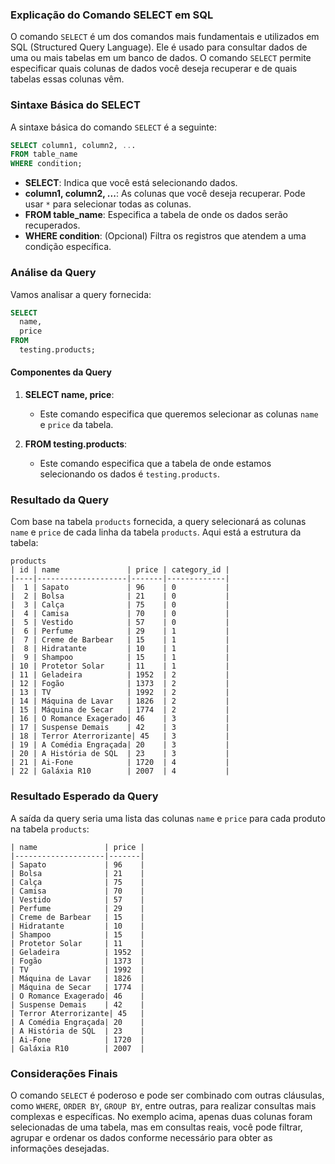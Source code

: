 ### Explicação do Comando SELECT em SQL

O comando `SELECT` é um dos comandos mais fundamentais e utilizados em SQL (Structured Query Language). Ele é usado para consultar dados de uma ou mais tabelas em um banco de dados. O comando `SELECT` permite especificar quais colunas de dados você deseja recuperar e de quais tabelas essas colunas vêm.

### Sintaxe Básica do SELECT

A sintaxe básica do comando `SELECT` é a seguinte:

```sql
SELECT column1, column2, ...
FROM table_name
WHERE condition;
```

- **SELECT**: Indica que você está selecionando dados.
- **column1, column2, ...**: As colunas que você deseja recuperar. Pode usar `*` para selecionar todas as colunas.
- **FROM table_name**: Especifica a tabela de onde os dados serão recuperados.
- **WHERE condition**: (Opcional) Filtra os registros que atendem a uma condição específica.

### Análise da Query

Vamos analisar a query fornecida:

```sql
SELECT
  name,
  price
FROM
  testing.products;
```

#### Componentes da Query

1. **SELECT name, price**:
   - Este comando especifica que queremos selecionar as colunas `name` e `price` da tabela.

2. **FROM testing.products**:
   - Este comando especifica que a tabela de onde estamos selecionando os dados é `testing.products`.

### Resultado da Query

Com base na tabela `products` fornecida, a query selecionará as colunas `name` e `price` de cada linha da tabela `products`. Aqui está a estrutura da tabela:

```
products
| id | name               | price | category_id |
|----|--------------------|-------|-------------|
|  1 | Sapato             | 96    | 0           |
|  2 | Bolsa              | 21    | 0           |
|  3 | Calça              | 75    | 0           |
|  4 | Camisa             | 70    | 0           |
|  5 | Vestido            | 57    | 0           |
|  6 | Perfume            | 29    | 1           |
|  7 | Creme de Barbear   | 15    | 1           |
|  8 | Hidratante         | 10    | 1           |
|  9 | Shampoo            | 15    | 1           |
| 10 | Protetor Solar     | 11    | 1           |
| 11 | Geladeira          | 1952  | 2           |
| 12 | Fogão              | 1373  | 2           |
| 13 | TV                 | 1992  | 2           |
| 14 | Máquina de Lavar   | 1826  | 2           |
| 15 | Máquina de Secar   | 1774  | 2           |
| 16 | O Romance Exagerado| 46    | 3           |
| 17 | Suspense Demais    | 42    | 3           |
| 18 | Terror Aterrorizante| 45   | 3           |
| 19 | A Comédia Engraçada| 20    | 3           |
| 20 | A História de SQL  | 23    | 3           |
| 21 | Ai-Fone            | 1720  | 4           |
| 22 | Galáxia R10        | 2007  | 4           |
```

### Resultado Esperado da Query

A saída da query seria uma lista das colunas `name` e `price` para cada produto na tabela `products`:

```
| name               | price |
|--------------------|-------|
| Sapato             | 96    |
| Bolsa              | 21    |
| Calça              | 75    |
| Camisa             | 70    |
| Vestido            | 57    |
| Perfume            | 29    |
| Creme de Barbear   | 15    |
| Hidratante         | 10    |
| Shampoo            | 15    |
| Protetor Solar     | 11    |
| Geladeira          | 1952  |
| Fogão              | 1373  |
| TV                 | 1992  |
| Máquina de Lavar   | 1826  |
| Máquina de Secar   | 1774  |
| O Romance Exagerado| 46    |
| Suspense Demais    | 42    |
| Terror Aterrorizante| 45   |
| A Comédia Engraçada| 20    |
| A História de SQL  | 23    |
| Ai-Fone            | 1720  |
| Galáxia R10        | 2007  |
```

### Considerações Finais

O comando `SELECT` é poderoso e pode ser combinado com outras cláusulas, como `WHERE`, `ORDER BY`, `GROUP BY`, entre outras, para realizar consultas mais complexas e específicas. No exemplo acima, apenas duas colunas foram selecionadas de uma tabela, mas em consultas reais, você pode filtrar, agrupar e ordenar os dados conforme necessário para obter as informações desejadas.
